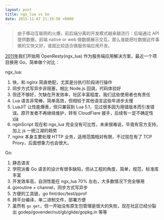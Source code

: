 ```yaml
---
layout: post
title: ngx_lua vs Go
date: 2015-11-07 21:19:50 +0800
---
```


> 由于移动互联网的火爆，前后端分离的开发模式越来越流行：后端通过 API 提供数据，前端 native or web 做数据展示交互。那么谁能把吐数据这件事做的又快又好，谁就比较适合做服务端应用开发。

[2011年][1]我们开始用 OpenResty(ngx_lua) 作为服务端应用解决方案，最近一个项目换用 Go，简单做个对比：

ngx_lua:

1. 快，和 nginx 简直绝配，尤其是分执行阶段进行操作
1. 同步方式写异步非阻塞，相比 Node.js 回调，代码体验好
1. 但还不够好，欠缺在开发效率，社区丰富程度，我们这些使用者也有责任
1. Lua 语言非常棒，简单高效，但相较于其他语言这些年进步太慢
1. LuaJIT 让性能爆表，但只兼容到 Lua 5.1，见过很多因为用错版本而引发错误。原开发者不再继续维护，转有 CloudFlare 接手，后续有一定不确定性 [via][2]
1. nginScript 现在和 ngx_lua 完全没有可比性，未来很难说，毕竟有官方支持，加上 js 一统江湖的趋势
1. nginx 本身主要处理 HTTP 业务，适用范围相对有限，不过现在有了 TCP Proxy，后面想象力也会很大。

Go:

1. 静态语言
1. 学院派看 Go 语言的设计有很多缺陷，但从工程的角度，简单，规范，标准库丰富
1. 开发效率高，自测性能在 ngx_lua 70% 左右，大多数情况下完全够用
1. goroutine + channel，同步方式写异步
1. 方便的工具链，go fmt/doc/test/pprof
1. 跨平台编译，单二进制文件，部署方便
1. 虽然有 `go get`，但一开始没有原生包管理是很大的失败，现在社区已经分裂出 godep/govender/nut/gb/glide/gopkg.in 等等

[1]:https://github.com/appwilldev/moochine
[2]:http://www.freelists.org/post/luajit/Looking-for-new-LuaJIT-maintainers
